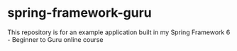 # spring-framework-guru
This repository is for an example application built in my Spring Framework 6 - Beginner to Guru online course
